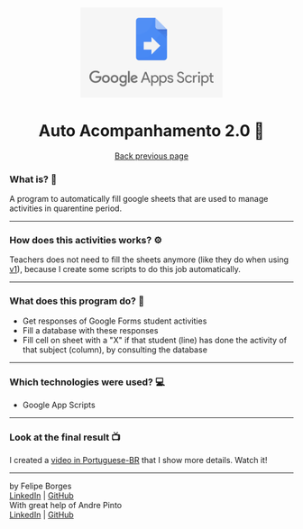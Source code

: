 <div align="center">	
	<img src="./.github/gslogo.png" alt="gs" width="50%"/>	
</div>

<div align="center">
	<h1>Auto Acompanhamento 2.0 📄</h1>	
	<a href="https://github.com/felipejsborges/automated-tasks-middleschool/tree/master/auto-acompanhamento">Back previous page</a>
</div>

### What is? 🤔
A program to automatically fill google sheets that are used to manage activities in quarentine period.
<hr>

### How does this activities works? ⚙️
Teachers does not need to fill the sheets anymore (like they do when using [v1](https://github.com/felipejsborges/automated-tasks-middleschool/tree/master/auto-acompanhamento/v1)), because I create some scripts to do this job automatically.<br>
<hr>

### What does this program do? 🤖
- Get responses of Google Forms student activities
- Fill a database with these responses
- Fill cell on sheet with a "X" if that student (line) has done the activity of that subject (column), by consulting the database
<hr>

### Which technologies were used? 💻
- Google App Scripts
<hr>

### Look at the final result 📺
I created a [video in Portuguese-BR](https://www.youtube.com/watch?v=gM1uweHvJsQ) that I show more details. Watch it!
<hr>

by Felipe Borges<br>
[LinkedIn](https://www.linkedin.com/in/felipejsborges) | [GitHub](https://github.com/felipejsborges)<br>
With great help of Andre Pinto<br>
[LinkedIn](https://www.linkedin.com/in/pinto-andre/) | [GitHub](https://github.com/andre6293)<br>


